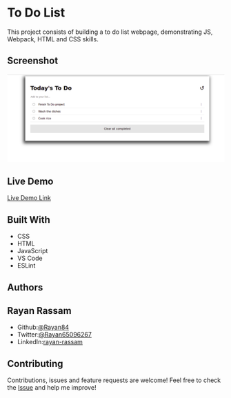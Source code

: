 # To Do List
This project consists of building a to do list webpage, demonstrating JS, Webpack, HTML and CSS skills.

## Screenshot
<img src='./media/screenshot.png'>

## Live Demo
[Live Demo Link](https://rayan84.github.io/to-do-list/dist/)

## Built With
* CSS
* HTML
* JavaScript
* VS Code
* ESLint

## Authors

## Rayan Rassam
* Github:[@Rayan84](https://github.com/Rayan84)
* Twitter:[@Rayan65096267](https://twitter.com/Rayan65096267)
* LinkedIn:[rayan-rassam](https://www.linkedin.com/in/rayan-rassam/)

## Contributing
Contributions, issues and feature requests are welcome!
Feel free to check the [Issue](https://github.com/Rayan84/to-do-list/issues) and help me improve!